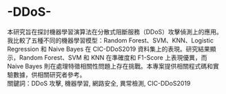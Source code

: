 # -DDoS-
本研究旨在探討機器學習演算法在分散式阻斷服務（DDoS）攻擊偵測上的應用。我比較了五種不同的機器學習模型：Random Forest、SVM、KNN、Logistic Regression 和 Naive Bayes 在 CIC-DDoS2019 資料集上的表現。研究結果顯示，Random Forest、SVM 和 KNN 在準確度和 F1-Score 上表現優異，而 Naive Bayes 則在處理特徵相關性問題上存在挑戰。本專案提供相關程式碼和實驗數據，供相關研究者參考。  
關鍵詞：DDoS 攻擊, 機器學習, 網路安全, 異常檢測, CIC-DDoS2019
